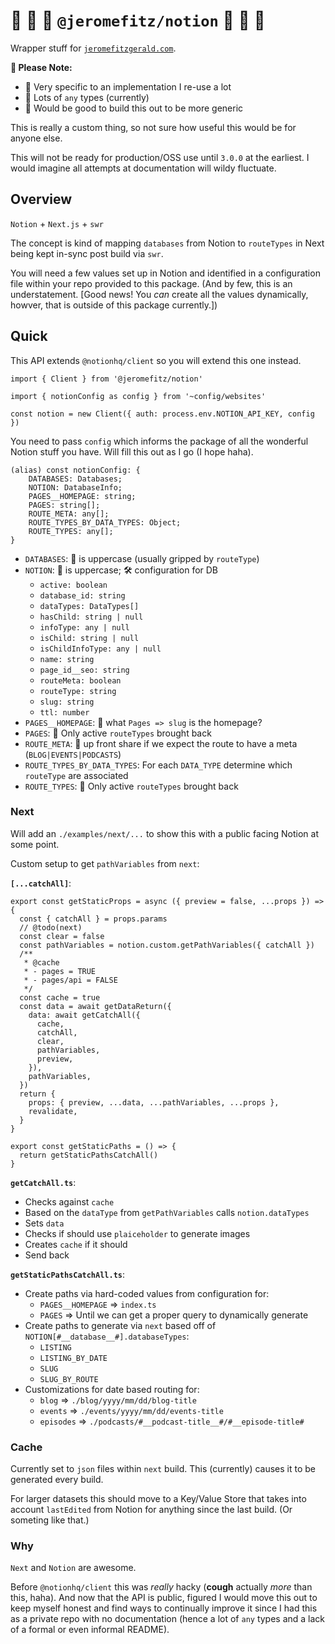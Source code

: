 # 🚧️ 🚧️ 🚧️ `@jeromefitz/notion` 🚧️ 🚧️ 🚧️

Wrapper stuff for [`jeromefitzgerald.com`](https://jeromefitzgerald.com).

**📝️ Please Note:**

- 🧐 Very specific to an implementation I re-use a lot
- 😬 Lots of `any` types (currently)
- 🤔️ Would be good to build this out to be more generic

This is really a custom thing, so not sure how useful this would be for anyone else.

This will not be ready for production/OSS use until `3.0.0` at the earliest. I would imagine all attempts at documentation will wildy fluctuate.

## Overview

`Notion` + `Next.js` + `swr`

The concept is kind of mapping `databases` from Notion to `routeTypes` in Next being kept in-sync post build via `swr`.

You will need a few values set up in Notion and identified in a configuration file within your repo provided to this package. (And by few, this is an understatement. [Good news! You _can_ create all the values dynamically, howver, that is outside of this package currently.])

## Quick

This API extends `@notionhq/client` so you will extend this one instead.

```tsx
import { Client } from '@jeromefitz/notion'

import { notionConfig as config } from '~config/websites'

const notion = new Client({ auth: process.env.NOTION_API_KEY, config })
```

You need to pass `config` which informs the package of all the wonderful Notion stuff you have. Will fill this out as I go (I hope haha).

```tsx
(alias) const notionConfig: {
    DATABASES: Databases;
    NOTION: DatabaseInfo;
    PAGES__HOMEPAGE: string;
    PAGES: string[];
    ROUTE_META: any[];
    ROUTE_TYPES_BY_DATA_TYPES: Object;
    ROUTE_TYPES: any[];
}
```

- `DATABASES`: 🔑️ is uppercase (usually gripped by `routeType`)
- `NOTION`: 🔑️ is uppercase; 🛠️ configuration for DB
  - `active: boolean`
  - `database_id: string`
  - `dataTypes: DataTypes[]`
  - `hasChild: string | null`
  - `infoType: any | null`
  - `isChild: string | null`
  - `isChildInfoType: any | null`
  - `name: string`
  - `page_id__seo: string`
  - `routeMeta: boolean`
  - `routeType: string`
  - `slug: string`
  - `ttl: number`
- `PAGES__HOMEPAGE`: 🤕️ what `Pages => slug` is the homepage?
- `PAGES`: 🤕️ Only active `routeTypes` brought back
- `ROUTE_META`: 🤕️ up front share if we expect the route to have a meta (`BLOG|EVENTS|PODCASTS`)
- `ROUTE_TYPES_BY_DATA_TYPES`: For each `DATA_TYPE` determine which `routeType` are associated
- `ROUTE_TYPES`: 🤕️ Only active `routeTypes` brought back

### Next

Will add an `./examples/next/...` to show this with a public facing Notion at some point.

Custom setup to get `pathVariables` from `next`:

**`[...catchAll]`**:

```tsx
export const getStaticProps = async ({ preview = false, ...props }) => {
  const { catchAll } = props.params
  // @todo(next)
  const clear = false
  const pathVariables = notion.custom.getPathVariables({ catchAll })
  /**
   * @cache
   * - pages = TRUE
   * - pages/api = FALSE
   */
  const cache = true
  const data = await getDataReturn({
    data: await getCatchAll({
      cache,
      catchAll,
      clear,
      pathVariables,
      preview,
    }),
    pathVariables,
  })
  return {
    props: { preview, ...data, ...pathVariables, ...props },
    revalidate,
  }
}

export const getStaticPaths = () => {
  return getStaticPathsCatchAll()
}
```

**`getCatchAll.ts`**:

- Checks against `cache`
- Based on the `dataType` from `getPathVariables` calls `notion.dataTypes`
- Sets `data`
- Checks if should use `plaiceholder` to generate images
- Creates `cache` if it should
- Send back

**`getStaticPathsCatchAll.ts`**:

- Create paths via hard-coded values from configuration for:
  - `PAGES__HOMEPAGE` => `index.ts`
  - `PAGES` => Until we can get a proper query to dynamically generate
- Create paths to generate via `next` based off of `NOTION[#__database__#].databaseTypes`:
  - `LISTING`
  - `LISTING_BY_DATE`
  - `SLUG`
  - `SLUG_BY_ROUTE`
- Customizations for date based routing for:
  - `blog` => `./blog/yyyy/mm/dd/blog-title`
  - `events` => `./events/yyyy/mm/dd/events-title`
  - `episodes` => `./podcasts/#__podcast-title__#/#__episode-title#`

### Cache

Currently set to `json` files within `next` build. This (currently) causes it to be generated every build.

For larger datasets this should move to a Key/Value Store that takes into account `lastEdited` from Notion for anything since the last build. (Or someting like that.)

### Why

`Next` and `Notion` are awesome.

Before `@notionhq/client` this was _really_ hacky (**cough** actually _more_ than this, haha). And now that the API is public, figured I would move this out to keep myself honest and find ways to continually improve it since I had this as a private repo with no documentation (hence a lot of `any` types and a lack of a formal or even informal README).
